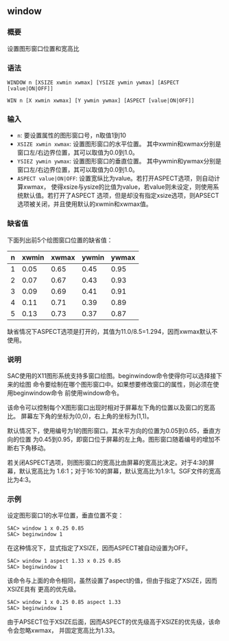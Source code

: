 ## window

### 概要

设置图形窗口位置和宽高比

### 语法

``` {.bash}
WINDOW n [XSIZE xwmin xwmax] [YSIZE ywmin ywmax] [ASPECT [value|ON|OFF]]
```
``` {.bash}
WIN n [X xwmin xwmax] [Y ywmin ywmax] [ASPECT [value|ON|OFF]]
```

### 输入

- `n`: 要设置属性的图形窗口号，n取值1到10
- `XSIZE xwmin xwmax`: 设置图形窗口的水平位置。
    其中xwmin和xwmax分别是窗口左/右边界位置，其可以取值为0.0到1.0。
- `YSIEZ ywmin ywmax`: 设置图形窗口的垂直位置。
    其中ywmin和ywmax分别是窗口左/右边界位置，其可以取值为0.0到1.0。
- `ASPECT value|ON|OFF`: 设置宽纵比为value。若打开ASPECT选项，则自动计算xwmax，
    使得xsize与ysize的比值为value，若value则未设定，则使用系统默认值。若打开了ASPECT
    选项，但是却没有指定xsize选项，则APSECT选项被关闭，并且使用默认的xwmin和xwmax值。

### 缺省值

下面列出前5个绘图窗口位置的缺省值：

 n | xwmin | xwmax | ywmin | ywmax
---|-------|-------|-------|-------
 1 | 0.05  | 0.65  | 0.45  | 0.95
 2 | 0.07  | 0.67  | 0.43  | 0.93
 3 | 0.09  | 0.69  | 0.41  | 0.91
 4 | 0.11  | 0.71  | 0.39  | 0.89
 5 | 0.13  | 0.73  | 0.37  | 0.87

缺省情况下ASPECT选项是打开的，其值为11.0/8.5=1.294，因而xwmax默认不使用。

### 说明

SAC使用的X11图形系统支持多窗口绘图。beginwindow命令使得你可以选择接下来的绘图
命令要绘制在哪个图形窗口中。如果想要修改窗口的属性，则必须在使用beginwindow命令
前使用window命令。

该命令可以控制每个X图形窗口出现时相对于屏幕左下角的位置以及窗口的宽高比。
屏幕左下角的坐标为(0,0)，右上角的坐标为(1,1)。

默认情况下，使用编号为1的图形窗口。其水平方向的位置为0.05到0.65，垂直方向的位置
为0.45到0.95，即窗口位于屏幕的左上角。图形窗口随着编号的增加不断右下角移动。

若关闭ASPECT选项，则图形窗口的宽高比由屏幕的宽高比决定。对于4:3的屏幕，默认宽高比为
1.6:1；对于16:10的屏幕，默认宽高比为1.9:1。SGF文件的宽高比为4:3。

### 示例

设定图形窗口1的水平位置，垂直位置不变：

``` {.bash}
SAC> window 1 x 0.25 0.85
SAC> beginwindow 1
```

在这种情况下，显式指定了XSIZE，因而ASPECT被自动设置为OFF。

``` {.bash}
SAC> window 1 aspect 1.33 x 0.25 0.85
SAC> beginwindow 1
```

该命令与上面的命令相同，虽然设置了aspect的值，但由于指定了XSIZE，因而XSIZE具有
更高的优先级。

``` {.bash}
SAC> window 1 x 0.25 0.85 aspect 1.33
SAC> beginwindow 1
```

由于APSECT位于XSIZE后面，因而ASPECT的优先级高于XSIZE的优先级，该命令会忽略xwmax，
并固定宽高比为1.33。
